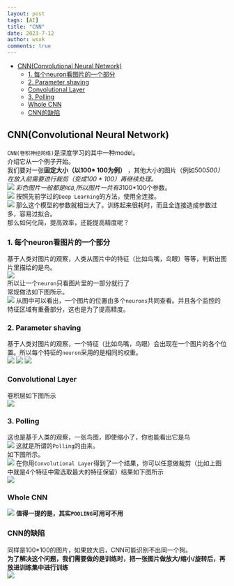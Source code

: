 ```yaml
---
layout: post
tags: [AI]
title: "CNN"
date: 2023-7-12
author: wsxk
comments: true
---
```


- [CNN(Convolutional Neural Network)](#cnnconvolutional-neural-network)
  - [1. 每个neuron看图片的一个部分](#1-每个neuron看图片的一个部分)
  - [2. Parameter shaving](#2-parameter-shaving)
  - [Convolutional Layer](#convolutional-layer)
  - [3. Polling](#3-polling)
  - [Whole CNN](#whole-cnn)
  - [CNN的缺陷](#cnn的缺陷)


<!-- Google tag (gtag.js) -->
<script async src="https://www.googletagmanager.com/gtag/js?id=G-C22S5YSYL7"></script>
<script>
  window.dataLayer = window.dataLayer || [];
  function gtag(){dataLayer.push(arguments);}
  gtag('js', new Date());

  gtag('config', 'G-C22S5YSYL7');
</script>



## CNN(Convolutional Neural Network)<br>
`CNN(卷积神经网络)`是深度学习的其中一种model。<br>
介绍它从一个例子开始。<br>
我们要对一张**固定大小（以100* 100为例）** ，其他大小的图片（例如500*500）在放入前需要进行裁剪（变成100 * 100）再继续处理。<br>
![](https://raw.githubusercontent.com/wsxk/wsxk_pictures/main/2023-7-6/20230715115927.png)
彩色图片一般都是`RGB`,所以图片一共有3*100*100个参数。<br>
![](https://raw.githubusercontent.com/wsxk/wsxk_pictures/main/2023-7-6/20230715120148.png)
按照先前学过的`Deep Learning`的方法，使用全连接。<br>
![](https://raw.githubusercontent.com/wsxk/wsxk_pictures/main/2023-7-6/20230715120324.png)
那么这个模型的参数就相当大了。训练起来很耗时，而且全连接造成参数过多，容易过拟合。<br>
那么如何化简，提高效率，还能提高精度呢？<br>
### 1. 每个neuron看图片的一个部分<br>
基于人类对图片的观察，人类从图片中的特征（比如鸟嘴，鸟眼）等等，判断出图片里描绘的是鸟。<br>
![](https://raw.githubusercontent.com/wsxk/wsxk_pictures/main/2023-7-6/20230715120526.png)<br>
所以让一个`neuron`只看图片里的一部分就行了<br>
常规做法如下图所示。<br>
![](https://raw.githubusercontent.com/wsxk/wsxk_pictures/main/2023-7-6/20230715122139.png)
从图中可以看出，一个图片的位置由多个`neurons`共同查看。并且各个监控的特征区域有重叠部分，这也是为了提高精度。<br>

### 2. Parameter shaving<br>
基于人类对图片的观察，一个特征（比如鸟嘴，鸟眼）会出现在一个图片的各个位置。所以每个特征的`neuron`采用的是相同的权重。<br>
![](https://raw.githubusercontent.com/wsxk/wsxk_pictures/main/2023-7-6/20230715122258.png)
![](https://raw.githubusercontent.com/wsxk/wsxk_pictures/main/2023-7-6/20230715122744.png)
![](https://raw.githubusercontent.com/wsxk/wsxk_pictures/main/2023-7-6/20230715122801.png)

### Convolutional Layer<br>
卷积层如下图所示<br>
![](https://raw.githubusercontent.com/wsxk/wsxk_pictures/main/2023-7-6/20230715122857.png)

### 3. Polling<br>
这也是基于人类的观察，一张鸟图，即使缩小了，你也能看出它是鸟<br>
![](https://raw.githubusercontent.com/wsxk/wsxk_pictures/main/2023-7-6/20230715123015.png)
这就是所谓的`Polling`的由来。<br>
如下图所示。<br>
![](https://raw.githubusercontent.com/wsxk/wsxk_pictures/main/2023-7-6/20230715123134.png)
在你用`Convolutional Layer`得到了一个结果，你可以任意做裁剪（比如上图中就是4个特征中需选取最大的特征保留）结果如下图所示<br>
![](https://raw.githubusercontent.com/wsxk/wsxk_pictures/main/2023-7-6/20230715123250.png)

### Whole CNN<br>
![](https://raw.githubusercontent.com/wsxk/wsxk_pictures/main/2023-7-6/20230715123310.png)
**值得一提的是，其实`POOLING`可用可不用**<br>

### CNN的缺陷<br>
同样是100*100的图片，如果放大后，CNN可能识别不出同一个狗。<br>
**为了解决这个问题，我们需要做的是训练时，把一张图片做放大/缩小/旋转后，再放进训练集中进行训练**<br>
![](https://raw.githubusercontent.com/wsxk/wsxk_pictures/main/2023-7-6/20230715123401.png)
